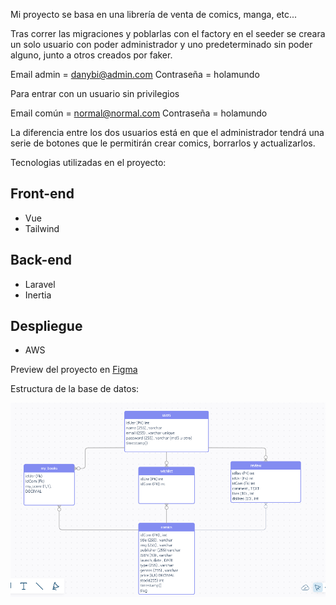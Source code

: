 Mi proyecto se basa en una librería de venta de comics, manga, etc...

Tras correr las migraciones y poblarlas con el factory en el seeder se creara un solo usuario con poder administrador y uno predeterminado sin poder alguno, junto a otros creados por faker.

Email admin = danybi@admin.com Contraseña = holamundo

Para entrar con un usuario sin privilegios

Email común = normal@normal.com Contraseña = holamundo

La diferencia entre los dos usuarios está en que el administrador tendrá una serie de botones que le permitirán crear comics, borrarlos y actualizarlos.

Tecnologias utilizadas en el proyecto:

## Front-end

-   Vue
-   Tailwind

## Back-end

-   Laravel
-   Inertia

## Despliegue

-   AWS

Preview del proyecto en [Figma](https://www.figma.com/file/RPUYt5kwzSo3mgvRpFXqgG/prepoyectodbg?type=design&node-id=0-1&t=O50fTma4zdJg3CvF-0)

Estructura de la base de datos:

<img src="https://github.com/DanyBittan/ContenidoSecreto/blob/main/Base%20de%20datos.png" />
